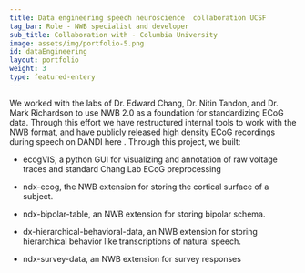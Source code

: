 ```yaml
---
title: Data engineering speech neuroscience  collaboration UCSF
tag_bar: Role - NWB specialist and developer
sub_title: Collaboration with - Columbia University
image: assets/img/portfolio-5.png
id: dataEngineering
layout: portfolio
weight: 3
type: featured-entery
---
```


We worked with the labs of Dr. Edward Chang, Dr. Nitin Tandon, and Dr. Mark Richardson to use NWB 2.0 as a foundation for standardizing ECoG data. Through this effort we have restructured internal tools to work with the NWB format, and have publicly released high density ECoG recordings during speech on DANDI here . Through this project, we built:

- ecogVIS, a python GUI for visualizing and annotation of raw voltage traces and standard Chang Lab ECoG preprocessing

- ndx-ecog, the NWB extension for storing the cortical surface of a subject.

- ndx-bipolar-table, an NWB extension for storing bipolar schema.
- dx-hierarchical-behavioral-data, an NWB extension for storing hierarchical behavior like transcriptions of natural speech.
- ndx-survey-data, an NWB extension for survey responses

